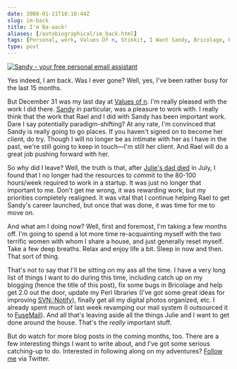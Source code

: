 ```yaml
--- 
date: 2008-01-21T18:10:44Z
slug: im-back
title: I'm Ba-aack!
aliases: [/autobiographical/im_back.html]
tags: [Personal, work, Values Of n, Stikkit, I Want Sandy, Bricolage, Kineticode, Meta]
type: post
---
```


[<img src="/2008/01/im-back/iwantsandy_207x207.gif" alt="Sandy - your free personal email assistant" class="right" />]

Yes indeed, I am back. Was I ever gone? Well, yes, I've been rather busy for the
last 15 months.

But December 31 was my last day at [Values of n]. I'm really pleased with the
work I did there. [Sandy] in particular, was a pleasure to work with. I really
think that the work that Rael and I did with Sandy has been important work. Dare
I say potentially paradigm-shifting? At any rate, I'm convinced that Sandy is
really going to go places. If you haven't signed on to become her client, do
try. Though I will no longer be as intimate with her as I have in the past,
we're still going to keep in touch—I'm still her client. And Rael will do a
great job pushing forward with her.

So why did I leave? Well, the truth is that, after [Julie's dad died] in July, I
found that I no longer had the resources to commit to the 80-100 hours/week
required to work in a startup. It was just no longer that important to me. Don't
get me wrong, it was rewarding work, but my priorities completely realigned. It
was vital that I continue helping Rael to get Sandy's career launched, but once
that was done, it was time for me to move on.

And what am I doing now? Well, first and foremost, I'm taking a few months off.
I'm going to spend a lot more time re-acquainting myself with the two terrific
women with whom I share a house, and just generally reset myself. Take a few
deep breaths. Relax and enjoy life a bit. Sleep in now and then. That sort of
thing.

That's not to say that I'll be sitting on my ass all the time. I have a very
long list of things I want to do during this time, including catch up on my
blogging (hence the title of this post), fix some bugs in Bricolage and help get
2.0 out the door, update my Perl libraries (I've got some great ideas for
improving [SVN::Notify]), finally get all my digital photos organized, etc. I
already spent much of last week revamping our mail system (I outsourced it to
[FuseMail]). And all that's leaving aside all the things Julie and I want to get
done around the house. That's the *really* important stuff.

But do watch for more blog posts in the coming months, too. There are a few
interesting things I want to write about, and I've got some serious catching-up
to do. Interested in following along on my adventures? [Follow me] via Twitter.

  [<img src="/2008/01/im-back/iwantsandy_207x207.gif" alt="Sandy - your free personal email assistant" class="right" />]:
    http://iwantsandy.com/
  [Values of n]: http://www.valuesofn.com/ "Values of n home page"
  [Sandy]: http://iwantsandy.com/ "You want sandy,
    trust me!"
  [Julie's dad died]: http://www.legacy.com/Link.asp?I=LS000091810982X
    "Obituary for
    Steven Rappaport"
  [SVN::Notify]: http://search.cpan.org/SVN-Notify "SVN::Notify
    on CPAN"
  [FuseMail]: http://www.fusemail.com/ "FuseMail home
    page"
  [Follow me]: https://twitter.com/Theory "My Twitter page"
